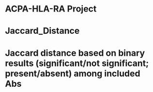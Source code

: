 # ACPA-HLA-RA Project
# Jaccard_Distance
# Jaccard distance based on binary results (significant/not significant; present/absent) among included Abs
